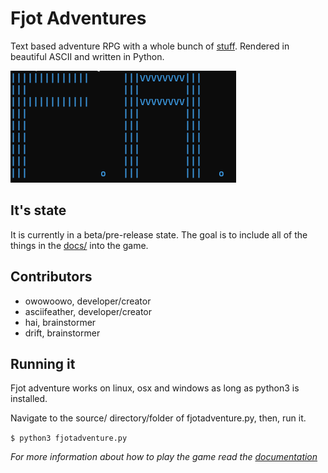 # Fjot Adventures
Text based adventure RPG with a whole bunch of [stuff](./docs). Rendered in beautiful ASCII and written in Python.

![fjot adventures picture](./fjotAdventures.png)

## It's state
It is currently in a beta/pre-release state. The goal is to include all of the things in the [docs/](./docs) into the game.

## Contributors
- owowoowo, developer/creator
- asciifeather, developer/creator
- hai, brainstormer
- drift, brainstormer

## Running it
Fjot adventure works on linux, osx and windows as long as python3 is installed. 

Navigate to the source/ directory/folder of fjotadventure.py, then, run it.

```$ python3 fjotadventure.py```

*For more information about how to play the game read the [documentation](./docs)*
